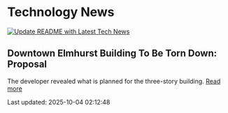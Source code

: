 # Technology News

[![Update README with Latest Tech News](https://github.com/tcdtist/daily-tech-digest/actions/workflows/main.yml/badge.svg)](https://github.com/tcdtist/daily-tech-digest/actions/workflows/main.yml)

## Downtown Elmhurst Building To Be Torn Down: Proposal
The developer revealed what is planned for the three-story building.
[Read more](https://patch.com/illinois/elmhurst/downtown-elmhurst-building-be-torn-down-proposal)



Last updated: 2025-10-04 02:12:48